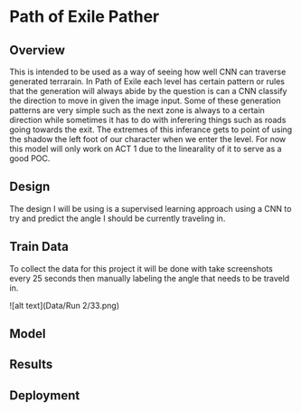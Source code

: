 # Path of Exile Pather
## Overview
This is intended to be used as a way of seeing how well CNN can traverse generated terrarain. In Path of Exile each level has certain pattern or rules that the generation will always abide
by the question is can a CNN classify the direction to move in given the image input. Some of these generation patterns are very simple such as the next zone is always to a certain direction
while sometimes it has to do with inferering things such as roads going towards the exit. The extremes of this inferance gets to point of using the shadow the left foot of our character when
we enter the level. For now this model will only work on ACT 1 due to the linearality of it to serve as a good POC.
## Design
The design I will be using is a supervised learning approach using a CNN to try and predict the angle I should be currently traveling in.

## Train Data
To collect the data for this project it will be done with take screenshots every 25 seconds then manually labeling the angle that needs to be traveld in.

![alt text](Data/Run 2/33.png)

## Model

## Results

## Deployment
